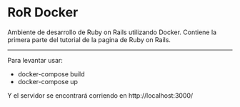# RoR Docker

Ambiente de desarrollo de Ruby on Rails utilizando Docker.
Contiene la primera parte del tutorial de la pagina de Ruby on Rails.

---

Para levantar usar:
* docker-compose build
* docker-compose up

Y el servidor se encontrará corriendo en http://localhost:3000/
